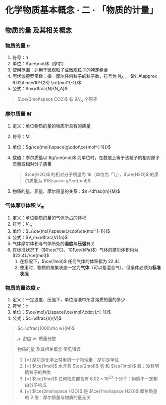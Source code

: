 # 化学物质基本概念 · 二 · 「物质的计量」

## 物质的量 及其相关概念

### 物质的量 $n$

1. 符号：$n$
2. 单位：$\ce{mol}$（摩尔）
3. 使用范围：适用于微观粒子或微观粒子的特定组合
4. 阿伏伽德罗常数：指一摩尔任何粒子的粒子数，符号为 $N_A$ ， $N_A\approx 6.02\times10^{23} \ce{mol^{-1}}$ 
5. 公式：$n=\dfrac{N}{N_A}$

> $\ce{3mol\space CO2}$ 有 $9N_A$ 个原子

### 摩尔质量 $M$

1. 定义：单位物质的量的物质所具有的质量

2. 符号：$M$

3. 单位：$g/\ce{mol}\space(g\cdot\ce{mol^{-1}})$

4. 数值：摩尔质量以 $g/\ce{mol}$ 为单位时，在数值上等于该粒子的相对原子质量或相对分子质量

   > $\ce{H2O}$ 的相对分子质量为 $18$（单位为「1」），$\ce{H2O}$ 的摩尔质量为 $18\space g/\ce{mol}$

5. 物质的量、质量、摩尔质量的关系：$n=\dfrac{m}{M}$

### 气体摩尔体积 $V_m$

1. 定义：单位物质的量的气体所占的体积
2. 符号：$V_m$
3. 单位：$L/\ce{mol}\space(L\cdot\ce{mol^{-1}})$
4. 公式：$V_m=\dfrac{V}{n}$
5. 气体摩尔体积与气体所处的**温度**与**压强**有关
6. 在标准状况下（$0\ce{°C}、101\ce{kPa}$）气体的摩尔体积约为 $22.4L/\ce{mol}$
   1. 在标况下，$\ce{1mol}$ 任何气体的体积都为 $22.4L$
   2. 使用时，物质的聚集状态一定为**气体**（可以是混合气），但条件必须为**标准状况**

### 物质的量浓度 $c$

1. 定义：一定温度、压强下，单位溶液中所含溶质的量的多少
2. 符号：$c$
3. 单位：$\ce{mol}/L\space(\ce{mol}\cdot L^{-1})$
4. 公式：$c=\dfrac{n}{V}$

> $c=\cfrac{1000\rho w}{M}$
>
> $\rho:$ 密度  $w:$ 质量分数

> 物质的量 及其相关概念 常见错误
>
> 1. [×] 摩尔是化学上常用的一个物理量：摩尔是单位
> 2. [×] $\ce{1mol}$ 水含有 $\ce{2mol}$ 氢 和 $\ce{1mol}$ 氧：没有明确粒子的种类
> 3. [×] $\ce{1mol}$ 任何物质都含有 $6.02\times10^{23}$ 个分子：物质不一定都由分子构成
> 4. [×] $\ce{2mol\space H2O}$ 是 $\ce{1mol\space H2O}$ 摩尔质量的 $2$ 倍：摩尔质量与物质的量无关